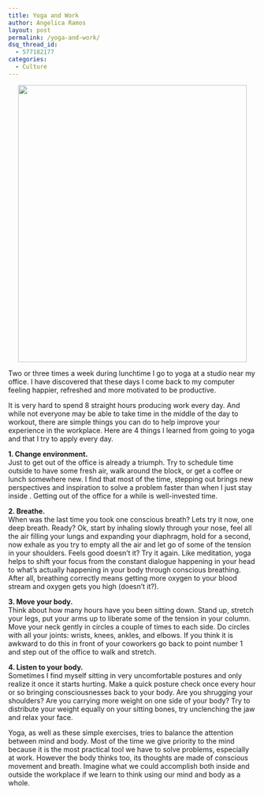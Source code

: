 ```yaml
---
title: Yoga and Work
author: Angelica Ramos
layout: post
permalink: /yoga-and-work/
dsq_thread_id:
  - 577182177
categories:
  - Culture
---
```

<p style="text-align: center;">
  <a href="http://hypenotic.com/meaning-fulmarketing/8513/yoga-and-work/attachment/yoga-angelica" rel="attachment wp-att-8515"><img class=" wp-image-8515  aligncenter" title="yoga-angelica" src="http://hypenotic.com/wordpress/wp-content/uploads/2012/02/yoga-angelica-580x704.jpg" alt=" " width="464" height="563" /></a>
</p>

Two or three times a week during lunchtime I go to yoga at a studio near my office. I have discovered that these days I come back to my computer feeling happier, refreshed and more motivated to be productive.

It is very hard to spend 8 straight hours producing work every day. And while not everyone may be able to take time in the middle of the day to workout, there are simple things you can do to help improve your experience in the workplace. Here are 4 things I learned from going to yoga and that I try to apply every day.

**1. Change environment.**  
Just to get out of the office is already a triumph. Try to schedule time outside to have some fresh air, walk around the block, or get a coffee or lunch somewhere new. I find that most of the time, stepping out brings new perspectives and inspiration to solve a problem faster than when I just stay inside . Getting out of the office for a while is well-invested time.

**2. Breathe.**  
When was the last time you took one conscious breath? Lets try it now, one deep breath. Ready? Ok, start by inhaling slowly through your nose, feel all the air filling your lungs and expanding your diaphragm, hold for a second, now exhale as you try to empty all the air and let go of some of the tension in your shoulders. Feels good doesn’t it? Try it again. Like meditation, yoga helps to shift your focus from the constant dialogue happening in your head to what’s actually happening in your body through conscious breathing. After all, breathing correctly means getting more oxygen to your blood stream and oxygen gets you high (doesn’t it?).

**3. Move your body.**  
Think about how many hours have you been sitting down. Stand up, stretch your legs, put your arms up to liberate some of the tension in your column. Move your neck gently in circles a couple of times to each side. Do circles with all your joints: wrists, knees, ankles, and elbows. If you think it is awkward to do this in front of your coworkers go back to point number 1 and step out of the office to walk and stretch.

**4. Listen to your body.**  
Sometimes I find myself sitting in very uncomfortable postures and only realize it once it starts hurting. Make a quick posture check once every hour or so bringing consciousnesses back to your body. Are you shrugging your shoulders? Are you carrying more weight on one side of your body? Try to distribute your weight equally on your sitting bones, try unclenching the jaw and relax your face.

Yoga, as well as these simple exercises, tries to balance the attention between mind and body. Most of the time we give priority to the mind because it is the most practical tool we have to solve problems, especially at work. However the body thinks too, its thoughts are made of conscious movement and breath. Imagine what we could accomplish both inside and outside the workplace if we learn to think using our mind and body as a whole.